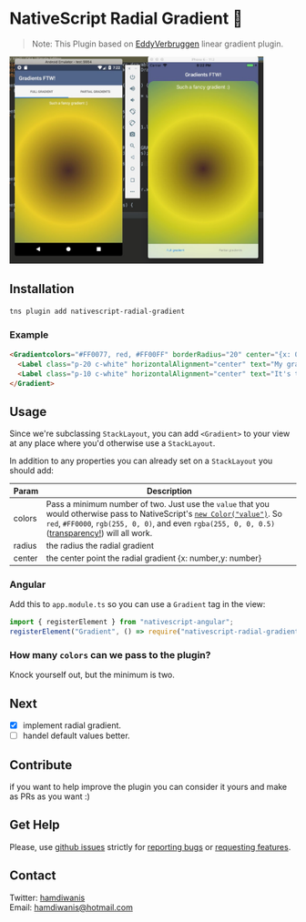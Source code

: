 # NativeScript Radial Gradient 🎨

> Note: This Plugin based on [EddyVerbruggen](https://github.com/EddyVerbruggen) linear gradient plugin.

<img src="https://github.com/hamdiwanis/nativescript-radial-gradient/raw/master/screenshots/demo.jpg" height="364px" />

## Installation
```bash
tns plugin add nativescript-radial-gradient
```

### Example
```html
<Gradientcolors="#FF0077, red, #FF00FF" borderRadius="20" center="{x: 0: y: 0}">
  <Label class="p-20 c-white" horizontalAlignment="center" text="My gradients are the best." textWrap="true"></Label>
  <Label class="p-10 c-white" horizontalAlignment="center" text="It's true." textWrap="true"></Label>
</Gradient>
```

## Usage
Since we're subclassing `StackLayout`, you can add `<Gradient>` to your view at any place where you'd otherwise use a `StackLayout`.

In addition to any properties you can already set on a `StackLayout` you should add:

|Param| Description |
|---|---|
|colors| Pass a minimum number of two. Just use the `value` that you would otherwise pass to NativeScript's [`new Color("value")`](https://docs.nativescript.org/api-reference/classes/_color_.color.html). So `red`, `#FF0000`, `rgb(255, 0, 0)`, and even `rgba(255, 0, 0, 0.5)` ([transparency!](https://github.com/EddyVerbruggen/nativescript-gradient/issues/2)) will all work.|
|radius| the radius the radial gradient|
|center| the center point the radial gradient {x: number,y: number}|

### Angular
Add this to `app.module.ts` so you can use a `Gradient` tag in the view:

```typescript
import { registerElement } from "nativescript-angular";
registerElement("Gradient", () => require("nativescript-radial-gradient").Gradient);
```

### How many `colors` can we pass to the plugin?
Knock yourself out, but the minimum is two.

## Next
- [x] implement radial gradient.
- [ ] handel default values better.

## Contribute
if you want to help improve the plugin you can consider it yours and make as PRs as you want :)

## Get Help
Please, use [github issues](https://github.com/hamdiwanis/nativescript-rotate-3d/issues) strictly for [reporting bugs](CONTRIBUTING.md#reporting-bugs) or [requesting features](CONTRIBUTING.md#requesting-new-features).

## Contact
Twitter: [hamdiwanis](https://twitter.com/hamdiwanis)  \
Email: hamdiwanis@hotmail.com